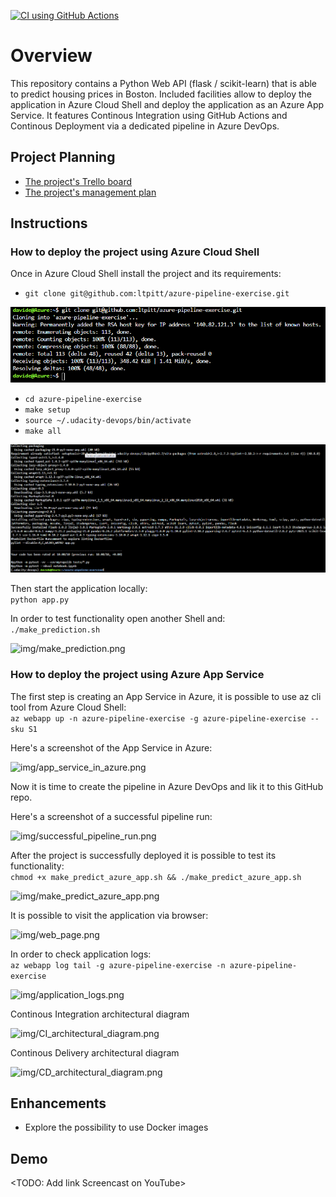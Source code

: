 [![CI using GitHub Actions](https://github.com/ltpitt/azure-pipeline-exercise/actions/workflows/python-app.yml/badge.svg)](https://github.com/ltpitt/azure-pipeline-exercise/actions/workflows/python-app.yml)

# Overview

This repository contains a Python Web API (flask / scikit-learn) that is able to predict housing prices in Boston.
Included facilities allow to deploy the application in Azure Cloud Shell and deploy the application as an Azure App Service.
It features Continous Integration using GitHub Actions and Continous Deployment via a dedicated pipeline in Azure DevOps.

## Project Planning

* [The project's Trello board](https://trello.com/b/N9oJA84b/udacity-simple-board)
* [The project's management plan](project-management.xlsx)

## Instructions

### How to deploy the project using Azure Cloud Shell

Once in Azure Cloud Shell install the project and its requirements:  
- ```git clone git@github.com:ltpitt/azure-pipeline-exercise.git```  

![img/project_cloned_to_azure_cloud_shell.png](img/project_cloned_to_azure_cloud_shell.png)
- ```cd azure-pipeline-exercise```
- ```make setup```
- ```source ~/.udacity-devops/bin/activate```
- ```make all```  

![img/make_all_from_azure_cloud_shell.png](img/make_all_from_azure_cloud_shell.png)

Then start the application locally:  
```python app.py```

In order to test functionality open another Shell and:  
```./make_prediction.sh```  

![img/make_prediction.png](img/make_prediction.png)

### How to deploy the project using Azure App Service

The first step is creating an App Service in Azure, it is possible to use az cli tool from Azure Cloud Shell:  
```az webapp up -n azure-pipeline-exercise -g azure-pipeline-exercise --sku S1```

Here's a screenshot of the App Service in Azure:  

![img/app_service_in_azure.png](img/app_service_in_azure.png)

Now it is time to create the pipeline in Azure DevOps and lik it to this GitHub repo.

Here's a screenshot of a successful pipeline run:  

![img/successful_pipeline_run.png](img/successful_pipeline_run.png)

After the project is successfully deployed it is possible to test its functionality:  
```chmod +x make_predict_azure_app.sh && ./make_predict_azure_app.sh```  

![img/make_predict_azure_app.png](img/make_predict_azure_app.png)

It is possible to visit the application via browser:  

![img/web_page.png](img/web_page.png)

In order to check application logs:  
```az webapp log tail -g azure-pipeline-exercise -n azure-pipeline-exercise```  

![img/application_logs.png](img/application_logs.png)

Continous Integration architectural diagram  

![img/CI_architectural_diagram.png](img/CI_architectural_diagram.png)

Continous Delivery architectural diagram  

![img/CD_architectural_diagram.png](img/CD_architectural_diagram.png)

## Enhancements

- Explore the possibility to use Docker images

## Demo 

<TODO: Add link Screencast on YouTube>


